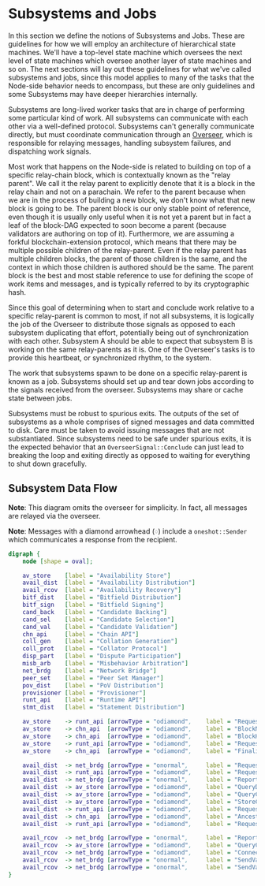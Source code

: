 # Subsystems and Jobs

In this section we define the notions of Subsystems and Jobs. These are guidelines for how we will employ an architecture of hierarchical state machines. We'll have a top-level state machine which oversees the next level of state machines which oversee another layer of state machines and so on. The next sections will lay out these guidelines for what we've called subsystems and jobs, since this model applies to many of the tasks that the Node-side behavior needs to encompass, but these are only guidelines and some Subsystems may have deeper hierarchies internally.

Subsystems are long-lived worker tasks that are in charge of performing some particular kind of work. All subsystems can communicate with each other via a well-defined protocol. Subsystems can't generally communicate directly, but must coordinate communication through an [Overseer](overseer.md), which is responsible for relaying messages, handling subsystem failures, and dispatching work signals.

Most work that happens on the Node-side is related to building on top of a specific relay-chain block, which is contextually known as the "relay parent". We call it the relay parent to explicitly denote that it is a block in the relay chain and not on a parachain. We refer to the parent because when we are in the process of building a new block, we don't know what that new block is going to be. The parent block is our only stable point of reference, even though it is usually only useful when it is not yet a parent but in fact a leaf of the block-DAG expected to soon become a parent (because validators are authoring on top of it). Furthermore, we are assuming a forkful blockchain-extension protocol, which means that there may be multiple possible children of the relay-parent. Even if the relay parent has multiple children blocks, the parent of those children is the same, and the context in which those children is authored should be the same. The parent block is the best and most stable reference to use for defining the scope of work items and messages, and is typically referred to by its cryptographic hash.

Since this goal of determining when to start and conclude work relative to a specific relay-parent is common to most, if not all subsystems, it is logically the job of the Overseer to distribute those signals as opposed to each subsystem duplicating that effort, potentially being out of synchronization with each other. Subsystem A should be able to expect that subsystem B is working on the same relay-parents as it is. One of the Overseer's tasks is to provide this heartbeat, or synchronized rhythm, to the system.

The work that subsystems spawn to be done on a specific relay-parent is known as a job. Subsystems should set up and tear down jobs according to the signals received from the overseer. Subsystems may share or cache state between jobs.

Subsystems must be robust to spurious exits. The outputs of the set of subsystems as a whole comprises of signed messages and data committed to disk. Care must be taken to avoid issuing messages that are not substantiated. Since subsystems need to be safe under spurious exits, it is the expected behavior that an `OverseerSignal::Conclude` can just lead to breaking the loop and exiting directly as opposed to waiting for everything to shut down gracefully.

## Subsystem Data Flow


**Note**: This diagram omits the overseer for simplicity. In fact, all messages are relayed via the overseer.

**Note**: Messages with a diamond arrowhead (`♢`) include a `oneshot::Sender` which communicates a response from the recipient.

```dot process
digraph {
    node [shape = oval];

    av_store    [label = "Availability Store"]
    avail_dist  [label = "Availability Distribution"]
    avail_rcov  [label = "Availability Recovery"]
    bitf_dist   [label = "Bitfield Distribution"]
    bitf_sign   [label = "Bitfield Signing"]
    cand_back   [label = "Candidate Backing"]
    cand_sel    [label = "Candidate Selection"]
    cand_val    [label = "Candidate Validation"]
    chn_api     [label = "Chain API"]
    coll_gen    [label = "Collation Generation"]
    coll_prot   [label = "Collator Protocol"]
    disp_part   [label = "Dispute Participation"]
    misb_arb    [label = "Misbehavior Arbitration"]
    net_brdg    [label = "Network Bridge"]
    peer_set    [label = "Peer Set Manager"]
    pov_dist    [label = "PoV Distribution"]
    provisioner [label = "Provisioner"]
    runt_api    [label = "Runtime API"]
    stmt_dist   [label = "Statement Distribution"]

    av_store    -> runt_api [arrowType = "odiamond",    label = "Request::CandidateEvents"]
    av_store    -> chn_api  [arrowType = "odiamond",    label = "BlockNumber"]
    av_store    -> chn_api  [arrowType = "odiamond",    label = "BlockHeader"]
    av_store    -> runt_api [arrowType = "odiamond",    label = "Request::Validators"]
    av_store    -> chn_api  [arrowType = "odiamond",    label = "FinalizedBlockHash"]

    avail_dist  -> net_brdg [arrowType = "onormal",     label = "Request::SendValidationMessages"]
    avail_dist  -> runt_api [arrowType = "odiamond",    label = "Request::AvailabilityCores"]
    avail_dist  -> net_brdg [arrowType = "onormal",     label = "ReportPeer"]
    avail_dist  -> av_store [arrowType = "odiamond",    label = "QueryDataAvailability"]
    avail_dist  -> av_store [arrowType = "odiamond",    label = "QueryChunk"]
    avail_dist  -> av_store [arrowType = "odiamond",    label = "StoreChunk"]
    avail_dist  -> runt_api [arrowType = "odiamond",    label = "Request::Validators"]
    avail_dist  -> chn_api  [arrowType = "odiamond",    label = "Ancestors"]
    avail_dist  -> runt_api [arrowType = "odiamond",    label = "Request::SessionIndexForChild"]

    avail_rcov  -> net_brdg [arrowType = "onormal",     label = "ReportPeer"]
    avail_rcov  -> av_store [arrowType = "odiamond",    label = "QueryChunk"]
    avail_rcov  -> net_brdg [arrowType = "odiamond",    label = "ConnectToValidators"]
    avail_rcov  -> net_brdg [arrowType = "onormal",     label = "SendValidationMessage::Chunk"]
    avail_rcov  -> net_brdg [arrowType = "onormal",     label = "SendValidationMessage::RequestChunk"]
}
```
